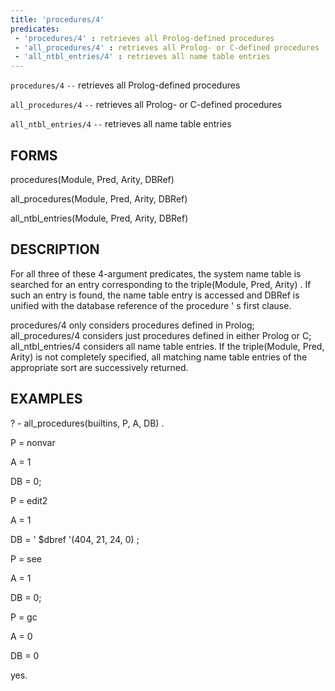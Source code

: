 ```yaml
---
title: 'procedures/4'
predicates:
 - 'procedures/4' : retrieves all Prolog-defined procedures
 - 'all_procedures/4' : retrieves all Prolog- or C-defined procedures
 - 'all_ntbl_entries/4' : retrieves all name table entries
---
```

`procedures/4` `--` retrieves all Prolog-defined procedures

`all_procedures/4` `--` retrieves all Prolog- or C-defined procedures

`all_ntbl_entries/4` `--` retrieves all name table entries


## FORMS

procedures(Module, Pred, Arity, DBRef)

all_procedures(Module, Pred, Arity, DBRef)

all_ntbl_entries(Module, Pred, Arity, DBRef)


## DESCRIPTION

For all three of these 4-argument predicates, the system name table is searched for an entry corresponding to the triple(Module, Pred, Arity) . If such an entry is found, the name table entry is accessed and DBRef is unified with the database reference of the procedure ' s first clause.

procedures/4 only considers procedures defined in Prolog; all_procedures/4 considers just procedures defined in either Prolog or C; all_ntbl_entries/4 considers all name table entries. If the triple(Module, Pred, Arity) is not completely specified, all matching name table entries of the appropriate sort are successively returned.


## EXAMPLES

? - all_procedures(builtins, P, A, DB) .

P = nonvar

A = 1

DB = 0;


P = edit2

A = 1

DB = ' $dbref '(404, 21, 24, 0) ;


P = see

A = 1

DB = 0;


P = gc

A = 0

DB = 0


yes.




